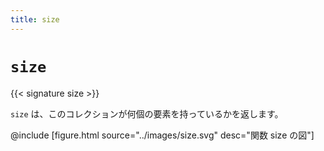 ```yaml
---
title: size
---
```


# `size`

{{< signature size >}}

`size` は、このコレクションが何個の要素を持っているかを返します。

@include [figure.html source="../images/size.svg" desc="関数 size の図"]

